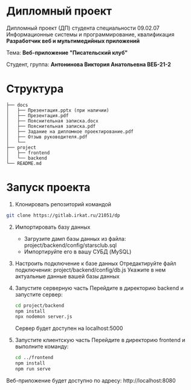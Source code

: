 # Дипломный проект

Дипломный проект (ДП) студента специальности 09.02.07 Информационные системы и программирование, квалификация __Разработчик веб и мультимедийных приложений__

Тема: __Веб-приложение "Писательский клуб"__

Студент, группа: __Антонинова Виктория Анатольевна ВЕБ-21-2__

# Структура


```plaintext
├── docs
│   ├── Презентация.pptx (при наличии)
│   ├── Презентация.pdf
│   ├── Пояснительная записка.docx
│   ├── Пояснительная записка.pdf
│   ├── Задание на дипломное проектирование.pdf
│   ├── Отзыв руководителя.pdf
│   └──
├── project
│   ├── frontend
│   └── backend
└── README.md
```

# Запуск проекта

1. Клонировать репозиторий командой
```bash
git clone https://gitlab.irkat.ru/21051/dp
```
2. Импортировать базу данных
    - Загрузите дамп базы данных из файла: project/backend/config/starsclub.sql
    - Импортируйте его в вашу СУБД (MySQL)

3. Настроить подключение к базе данных
    Отредактируйте файл подключения: project/backend/config/db.js
    Укажите в нем актуальные данные вашей базы данных

4. Запустите серверную часть
    Перейдите в директорию backend и запустите сервер:
    ```bash
    cd project/backend
    npm install
    npx nodemon server.js
    ```
    Сервер будет доступен на localhost:5000

5. Запустите клиентскую часть 
    Перейдите в директорию frontend и выполните команду:
    ```bash
    cd ../frontend
    npm install
    npm run serve
    ```

Веб-приложение будет доступно по адресу: http://localhost:8080
